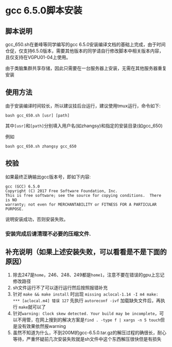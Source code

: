 # gcc 6.5.0脚本安装

## 脚本说明

gcc_650.sh在姜峰等同学编写的gcc 6.5.0安装编译文档的基础上完成，由于时间仓促，仅支持6.5.0版本，需要其他版本的同学请自行修改脚本中相关版本内容，且仅支持在VGPU01-04上使用。

由于类脑集群共享存储，因此只需要在一台服务器上安装，无需在其他服务器重复安装

## 使用方法

由于安装编译时间较长，所以建议挂后台运行，建议使用tmux运行，命令如下:

```shell
bash gcc_650.sh [usr] [path]
```

其中`[usr]`和`[path]`分别填入用户名(如zhangsy)和指定的安装目录(如gcc_650)

例如
```
bash gcc_650.sh zhangsy gcc_650
```

## 校验

如果最终正确输出gcc版本号，即如下内容:

```shell
gcc (GCC) 6.5.0
Copyright (C) 2017 Free Software Foundation, Inc.
This is free software; see the source for copying conditions.  There is NO
warranty; not even for MERCHANTABILITY or FITNESS FOR A PARTICULAR PURPOSE.
```

说明安装成功，否则安装失败。
### 安装完成后请清理不必要的压缩文件.


## 补充说明（如果上述安装失败，可以看看是不是下面的原因）
1. 除去247是`home`，246、248、249都是`home1`，注意不要在错误的gpu上忘记修改路径
2. sh文件运行不了可以逐行运行然后按照报错补充
3. 针对 `make && make install` 时出现 `missing aclocal-1.14 -I m4 make: *** [aclocal.m4] 错误 127` 先执行 `autoreconf -ivf` 加载缺失文件后，再执行 `make`就可以了
4. 针对`warning: Clock skew detected. Your build may be incomplete`，可以不用管，在网上搜到的解决方案是`find . -type f | xargs -n 5 touch`但是没有效果依然报warning
5. 虽然不知道为什么，不到200M的gcc-6.5.0.tar.gz的解压过程的确很长，耐心等待，严重怀疑前几次安装失败就是sh文件中这个东西解压很快但是有损失
